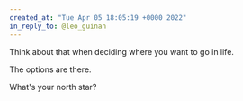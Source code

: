 ```yaml
---
created_at: "Tue Apr 05 18:05:19 +0000 2022"
in_reply_to: @leo_guinan
---
```


Think about that when deciding where you want to go in life.

The options are there.

What's your north star?